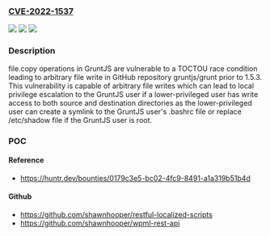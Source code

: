 ### [CVE-2022-1537](https://cve.mitre.org/cgi-bin/cvename.cgi?name=CVE-2022-1537)
![](https://img.shields.io/static/v1?label=Product&message=gruntjs%2Fgrunt&color=blue)
![](https://img.shields.io/static/v1?label=Version&message=%3C%201.5.3%20&color=brighgreen)
![](https://img.shields.io/static/v1?label=Vulnerability&message=CWE-367%20Time-of-check%20Time-of-use%20(TOCTOU)%20Race%20Condition&color=brighgreen)

### Description

file.copy operations in GruntJS are vulnerable to a TOCTOU race condition leading to arbitrary file write in GitHub repository gruntjs/grunt prior to 1.5.3. This vulnerability is capable of arbitrary file writes which can lead to local privilege escalation to the GruntJS user if a lower-privileged user has write access to both source and destination directories as the lower-privileged user can create a symlink to the GruntJS user's .bashrc file or replace /etc/shadow file if the GruntJS user is root.

### POC

#### Reference
- https://huntr.dev/bounties/0179c3e5-bc02-4fc9-8491-a1a319b51b4d

#### Github
- https://github.com/shawnhooper/restful-localized-scripts
- https://github.com/shawnhooper/wpml-rest-api

